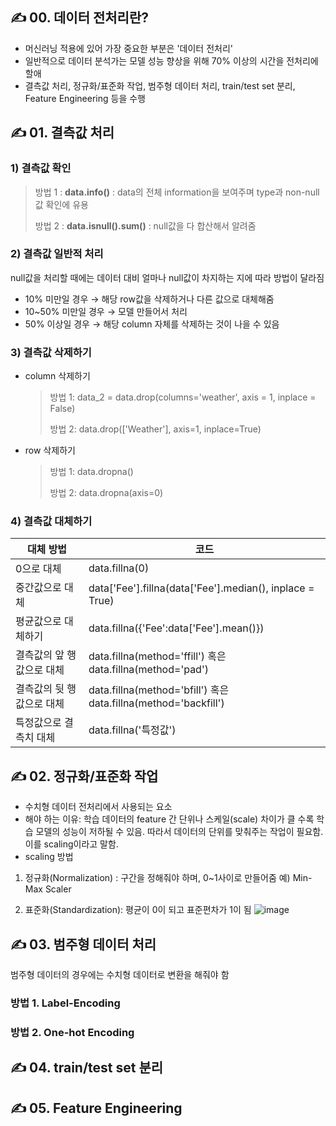 ## ✍ 00. 데이터 전처리란?
* 머신러닝 적용에 있어 가장 중요한 부분은 '데이터 전처리'
* 일반적으로 데이터 분석가는 모델 성능 향상을 위해 70% 이상의 시간을 전처리에 할애
* 결측값 처리, 정규화/표준화 작업, 범주형 데이터 처리, train/test set 분리, Feature Engineering 등을 수행

## ✍ 01. 결측값 처리
### 1) 결측값 확인
> 방법 1 : **data.info()**  : data의 전체 information을 보여주며 type과 non-null 값 확인에 유용
>
> 방법 2 : **data.isnull().sum()** : null값을 다 합산해서 알려줌
    
### 2) 결측값 일반적 처리
null값을 처리할 때에는 데이터 대비 얼마나 null값이 차지하는 지에 따라 방법이 달라짐
* 10% 미만일 경우 → 해당 row값을 삭제하거나 다른 값으로 대체해줌
* 10~50% 미만일 경우 → 모델 만들어서 처리
* 50% 이상일 경우 → 해당 column 자체를 삭제하는 것이 나을 수 있음

### 3) 결측값 삭제하기
* column 삭제하기

  > 방법 1: data_2 = data.drop(columns='weather', axis = 1, inplace = False)
  > 
  > 방법 2: data.drop(['Weather'], axis=1, inplace=True)

* row 삭제하기

  > 방법 1: data.dropna()
  > 
  > 방법 2: data.dropna(axis=0)

### 4) 결측값 대체하기
대체 방법 | 코드 
---|---
0으로 대체 |data.fillna(0)
중간값으로 대체 | data['Fee'].fillna(data['Fee'].median(), inplace = True)
평균값으로 대체하기 | data.fillna({'Fee':data['Fee'].mean()})
결측값의 앞 행 값으로 대체| data.fillna(method='ffill') 혹은 data.fillna(method='pad')
결측값의 뒷 행 값으로 대체| data.fillna(method='bfill') 혹은 data.fillna(method='backfill')
특정값으로 결측치 대체| data.fillna('특정값')
## ✍ 02. 정규화/표준화 작업
* 수치형 데이터 전처리에서 사용되는 요소
* 해야 하는 이유: 학습 데이터의 feature 간 단위나 스케일(scale) 차이가 클 수록 학습 모델의 성능이 저하될 수 있음. 따라서 데이터의 단위를 맞춰주는 작업이 필요함. 이를 scaling이라고 말함.
* scaling 방법
1) 정규화(Normalization) : 구간을 정해줘야 하며, 0~1사이로 만들어줌 예) Min-Max Scaler

2) 표준화(Standardization): 평균이 0이 되고 표준편차가 1이 됨
![image](https://user-images.githubusercontent.com/102525066/193292463-db8e59b2-9503-4b97-b496-30e5633ae622.png)

## ✍ 03. 범주형 데이터 처리
범주형 데이터의 경우에는 수치형 데이터로 변환을 해줘야 함
### 방법 1. Label-Encoding

### 방법 2. One-hot Encoding


## ✍ 04. train/test set 분리


## ✍ 05. Feature Engineering

